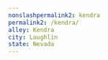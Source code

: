 ```yaml
---
﻿nonslashpermalink2: kendra
permalink2: /kendra/
alley: Kendra
city: Laughlin
state: Nevada
---
```

